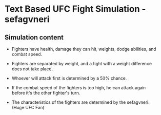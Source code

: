 # Text Based UFC Fight Simulation -sefagvneri

## Simulation content

* Fighters have health, damage they can hit, weights, dodge abilities, and combat speed.

* Fighters are separated by weight, and a fight with a weight difference does not take place.

* Whoever will attack first is determined by a 50% chance.

* If the combat speed of the fighters is too high, he can attack again before it's the other fighter's turn.

* The characteristics of the fighters are determined by the sefagvneri. (Huge UFC Fan)




